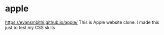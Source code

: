 # apple
https://evansmbithi.github.io/apple/
This is Apple website clone.
I made this just to test my CSS skills
